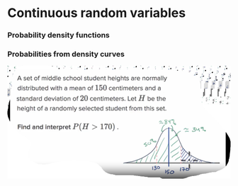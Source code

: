 # Continuous random variables

### Probability density functions

### Probabilities from density curves

![probabilitie-from-denisty-curves](lesson2\probabilitie-from-denisty-curves.png)
